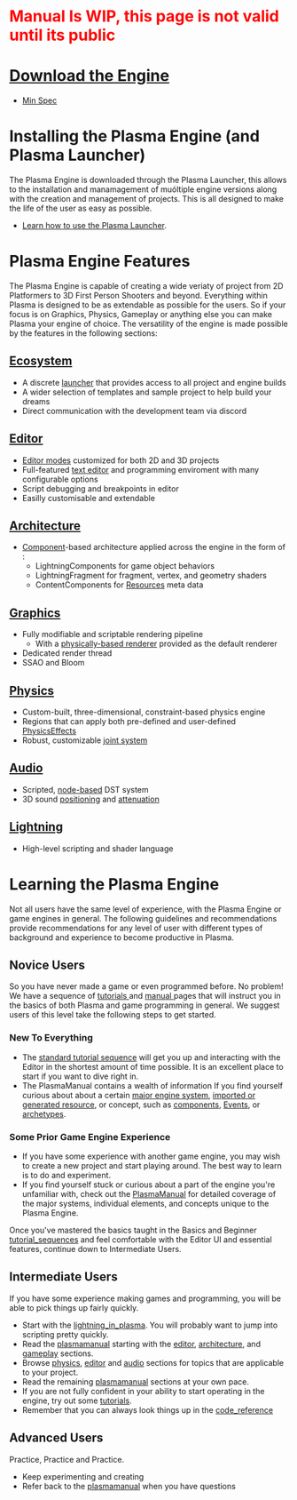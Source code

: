  
 # <span style="color:red">**Manual Is WIP, this page is not valid until its public**</span>
 
 
 #  [Download the Engine](https://plasmagameengine.com/ )
 - [Min Spec](https://github.com/dragonCASTjosh/PlasmaDocs/blob/master/getting_started/min_specs.markdown)

 # Installing the Plasma Engine (and Plasma Launcher)

The Plasma Engine is downloaded through the Plasma Launcher, this allows to the installation and manamagement of muóltiple engine versions along with the
creation and management of projects. This is all designed to make the life of the user as easy as possible.

 - [Learn how to use the Plasma Launcher](https://github.com/dragonCASTjosh/PlasmaDocs/blob/master/plasma_editor_documentation/plasmamanual/editor/launcher.markdown).

 # Plasma Engine Features
The Plasma Engine is capable of creating a wide veriaty of project from 2D Platformers to 3D First Person Shooters and beyond. Everything within Plasma is designed to be as extendable as possible for the users. So if your focus is on Graphics, Physics, Gameplay or anything else you can make Plasma your engine of choice.
The versatility of the engine is made possible by the features in the following sections:

 ## [Ecosystem](https://github.com/dragonCASTjosh/PlasmaDocs/blob/master/plasma_editor_documentation/plasmamanual/editor.markdown)
 - A discrete [launcher](https://github.com/dragonCASTjosh/PlasmaDocs/blob/master/plasma_editor_documentation/plasmamanual/editor/launcher.markdown) that provides access to all project and engine builds
 - A wider selection of templates and sample project to help build your dreams
 - Direct communication with the development team via discord
  
 ## [Editor](https://github.com/dragonCASTjosh/PlasmaDocs/blob/master/plasma_editor_documentation/plasmamanual/editor.markdown)
 - [Editor modes](https://github.com/dragonCASTjosh/PlasmaDocs/blob/master/plasma_editor_documentation/plasmamanual/editor/editmode.markdown) customized for both 2D and 3D projects
 - Full-featured [text editor](https://github.com/dragonCASTjosh/PlasmaDocs/blob/master/plasma_editor_documentation/plasmamanual/editor/texteditor.markdown) and programming enviroment with many configurable options
 - Script debugging and breakpoints in editor
 - Easilly customisable and extendable

 ## [Architecture](https://github.com/dragonCASTjosh/PlasmaDocs/blob/master/plasma_editor_documentation/plasmamanual/architecture.markdown)
 - [Component](https://github.com/dragonCASTjosh/PlasmaDocs/blob/master/plasma_editor_documentation/plasmamanual/architecture/components.markdown)-based architecture applied across the engine in the form of :
    - LightningComponents for game object behaviors 
    - LightningFragment for fragment, vertex, and geometry shaders
    - ContentComponents for [Resources](https://github.com/dragonCASTjosh/PlasmaDocs/blob/master/plasma_editor_documentation/plasmamanual/architecture/resources.markdown) meta data 

 ## [Graphics](https://github.com/dragonCASTjosh/PlasmaDocs/blob/master/plasma_editor_documentation/plasmamanual/graphics.markdown)
 - Fully modifiable and scriptable rendering pipeline
    - With a [physically-based renderer](https://github.com/dragonCASTjosh/PlasmaDocs/blob/master/plasma_editor_documentation/plasmamanual/graphics/physically_based_rendering.markdown) provided as the default renderer
 - Dedicated render thread
 - SSAO and Bloom

 ## [Physics](https://github.com/dragonCASTjosh/PlasmaDocs/blob/master/plasma_editor_documentation/plasmamanual/physics.markdown)
 - Custom-built, three-dimensional, constraint-based physics engine
 - Regions that can apply both pre-defined and user-defined [PhysicsEffects](https://github.com/dragonCASTjosh/PlasmaDocs/blob/master/plasma_editor_documentation/plasmamanual/physics/physicseffectsandregions.markdown)
 - Robust, customizable [joint system](https://github.com/dragonCASTjosh/PlasmaDocs/blob/master/plasma_editor_documentation/plasmamanual/physics/joints.markdown)

 ## [Audio](https://github.com/dragonCASTjosh/PlasmaDocs/blob/master/plasma_editor_documentation/plasmamanual/audio.markdown)
 - Scripted, [node-based](https://github.com/dragonCASTjosh/PlasmaDocs/blob/master/plasma_editor_documentation/plasmamanual/audio/soundnode.markdown) DST system
 - 3D sound [positioning](https://github.com/dragonCASTjosh/PlasmaDocs/blob/master/plasma_editor_documentation/plasmamanual/audio/soundemitter.markdown) and [attenuation](https://github.com/dragonCASTjosh/PlasmaDocs/blob/master/plasma_editor_documentation/plasmamanual/audio/soundattenuator.markdown)

 ## [Lightning](https://github.com/dragonCASTjosh/PlasmaDocs/blob/master/plasma_editor_documentation/plasmamanual/lightning_in_plasma.markdown)
 - High-level scripting and shader language


 # Learning the Plasma Engine
Not all users have the same level of experience, with the Plasma Engine or game engines in general. The following guidelines and recommendations provide recommendations for any level of user with different types of background and experience to become productive in Plasma.

 ## Novice Users
So you have never made a game or even programmed before. No problem! We have a sequence of [ tutorials ](https://github.com/dragonCASTjosh/PlasmaDocs/blob/master/plasma_editor_documentation/tutorials.markdown) and [ manual ](https://github.com/dragonCASTjosh/PlasmaDocs/blob/master/plasma_editor_documentation/plasmamanual.markdown) pages that will instruct you in the basics of both Plasma and game programming in general. We suggest users of this level take the following steps to get started.

 ### New To Everything
 - The [standard tutorial sequence](https://github.com/dragonCASTjosh/PlasmaDocs/blob/master/plasma_editor_documentation/tutorials/tutorial_sequences.markdown) will get you up and interacting with the Editor in the shortest amount of time possible. It is an excellent place to start if you want to dive right in.
 - The PlasmaManual contains a wealth of information If you find yourself curious about about a certain [major engine system](https://github.com/dragonCASTjosh/PlasmaDocs/blob/master/plasma_editor_documentation/plasmamanual.markdown), [imported or generated resource](https://github.com/dragonCASTjosh/PlasmaDocs/blob/master/plasma_editor_documentation/plasmamanual/architecture/resources.markdown), or concept, such as  [components](https://github.com/dragonCASTjosh/PlasmaDocs/blob/master/plasma_editor_documentation/plasmamanual/architecture/components.markdown), [Events](https://github.com/dragonCASTjosh/PlasmaDocs/blob/master/plasma_editor_documentation/plasmamanual/scripting/eventsandconnections.markdown), or [archetypes](https://github.com/dragonCASTjosh/PlasmaDocs/blob/master/plasma_editor_documentation/plasmamanual/architecture/archetypes.markdown).

 ### Some Prior Game Engine Experience
 - If you have some experience with another game engine, you may wish to create a new project and start playing around. The best way to learn is to do and experiment.
 - If you find yourself stuck or curious about a part of the engine you're unfamiliar with, check out the [PlasmaManual](https://github.com/dragonCASTjosh/PlasmaDocs/blob/master/plasma_editor_documentation/plasmamanual.markdown) for detailed coverage of the major systems,  individual elements, and concepts unique to the Plasma Engine. 

Once you've mastered the basics taught in the Basics and Beginner  [tutorial_sequences](https://github.com/dragonCASTjosh/PlasmaDocs/blob/master/plasma_editor_documentation/tutorials/tutorial_sequences.markdown) and feel comfortable with the Editor UI and essential features, continue down to Intermediate Users.

 ## Intermediate Users
If you have some experience making games and programming, you will be able to pick things up fairly quickly.

 - Start with the [lightning_in_plasma](https://github.com/dragonCASTjosh/PlasmaDocs/blob/master/plasma_editor_documentation/plasmamanual/lightning_in_plasma.markdown). You will probably want to jump into scripting pretty quickly.
 - Read the [plasmamanual](https://github.com/dragonCASTjosh/PlasmaDocs/blob/master/plasma_editor_documentation/plasmamanual.markdown) starting with the [editor](https://github.com/dragonCASTjosh/PlasmaDocs/blob/master/plasma_editor_documentation/plasmamanual/editor.markdown), [architecture](https://github.com/dragonCASTjosh/PlasmaDocs/blob/master/plasma_editor_documentation/plasmamanual/architecture.markdown), and [gameplay](https://github.com/dragonCASTjosh/PlasmaDocs/blob/master/plasma_editor_documentation/plasmamanual/gameplay.markdown) sections.
 - Browse [physics](https://github.com/dragonCASTjosh/PlasmaDocs/blob/master/plasma_editor_documentation/plasmamanual/physics.markdown), [editor](https://github.com/dragonCASTjosh/PlasmaDocs/blob/master/plasma_editor_documentation/plasmamanual/editor.markdown) and [audio](https://github.com/dragonCASTjosh/PlasmaDocs/blob/master/plasma_editor_documentation/plasmamanual/audio.markdown) sections for topics that are applicable to your project.
 - Read the remaining [plasmamanual](https://github.com/dragonCASTjosh/PlasmaDocs/blob/master/plasma_editor_documentation/plasmamanual.markdown) sections at your own pace.
 - If you are not fully confident in your ability to start operating in the engine, try out some [tutorials](https://github.com/dragonCASTjosh/PlasmaDocs/blob/master/plasma_editor_documentation/tutorials.markdown).
 - Remember that you can always look things up in the [code_reference](https://github.com/dragonCASTjosh/PlasmaDocs/blob/master/code_reference.markdown)
 
  ## Advanced Users
Practice, Practice and Practice.

- Keep experimenting and creating
- Refer back to the  [plasmamanual](https://github.com/dragonCASTjosh/PlasmaDocs/blob/master/plasma_editor_documentation/plasmamanual.markdown) when you have questions